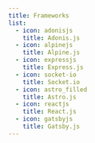 ```yaml
---
title: Frameworks
list:
  - icon: adonisjs
    title: Adonis.js
  - icon: alpinejs
    title: Alpine.js
  - icon: expressjs
    title: Express.js
  - icon: socket-io
    title: Socket.io
  - icon: astro_filled
    title: Astro.js
  - icon: reactjs
    title: React.js
  - icon: gatsbyjs
    title: Gatsby.js
---
```

